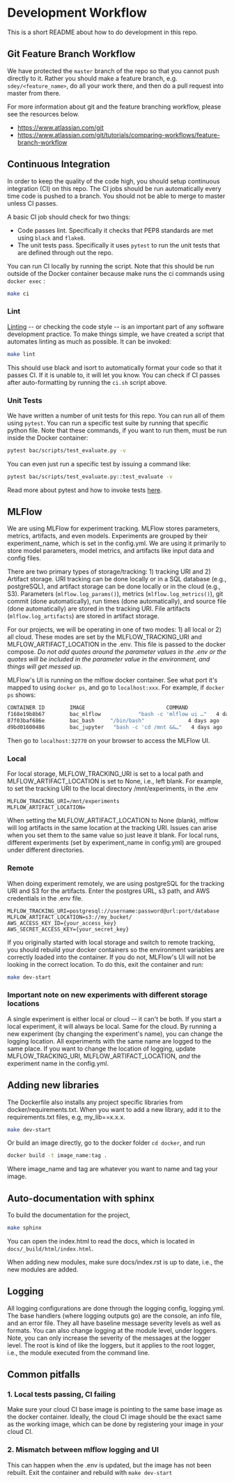 # Development Workflow

This is a short README about how to do development in this repo. 

## Git Feature Branch Workflow

We have protected the `master` branch of the repo so that you cannot push directly to it. Rather you should make a feature branch, e.g. `sdey/<feature_name>`, do all your work there, and then do a pull request into master from there. 

For more information about git and the feature branching workflow, please see the resources below. 

* https://www.atlassian.com/git
* https://www.atlassian.com/git/tutorials/comparing-workflows/feature-branch-workflow

## Continuous Integration

In order to keep the quality of the code high, you should setup continuous integration (CI) on this repo. The CI jobs should be run automatically every time code is pushed to a branch. You should not be able to merge to master unless CI passes. 

A basic CI job should check for two things: 
* Code passes lint.  Specifically it checks that PEP8 standards are met using `black` and `flake8`.
* The unit tests pass.  Specifically it uses `pytest` to run the unit tests that are defined through out the repo. 

You can run CI locally by running the script. Note that this should be run outside of the Docker container because make runs the ci commands using `docker exec` :
```bash
make ci
```

### Lint

[Linting](https://realpython.com/python-code-quality/) -- or checking the code style -- is an important part of any software development practice.  To make things simple, we have created a script that automates linting as much as possible. It can be invoked:
```bash
make lint
```

This should use black and isort to automatically format your code so that it passes CI. If it is unable to, it will let you know. You can check if CI passes after auto-formatting by running the `ci.sh` script above. 

### Unit Tests

We have written a number of unit tests for this repo. You can run all of them using `pytest`.  You can run a specific test suite by running that specific python file.  Note that these commands, if you want to run them, must  be run inside the Docker container:
```bash
pytest bac/scripts/test_evaluate.py -v
```

You can even just run a specific test by issuing a command like: 
```bash
pytest bac/scripts/test_evaluate.py::test_evaluate -v
```

Read more about pytest and how to invoke tests [here](https://docs.pytest.org/en/latest/usage.html). 


## MLFlow

We are using MLFlow for experiment tracking. MLFlow stores parameters, metrics, artifacts, and even models.
Experiments are grouped by their experiment_name, which is set in the config.yml. We are
using it primarily to store model parameters, model metrics, and artifacts like input data and config files.

There are two primary types of storage/tracking: 1) tracking URI and 2) Artifact storage. URI tracking can be done
locally or in a SQL database (e.g., postgreSQL), and artifact storage can be done locally or in the cloud (e.g., S3).
Parameters (`mlflow.log_params()`), metrics (`mlflow.log_metrics()`), git commit (done automatically), run times
(done automatically), and source file (done automatically) are stored in the tracking URI. File artifacts
(`mlflow.log_artifacts`) are stored in artifact storage.

For our projects, we will be operating in one of two modes: 1) all local or 2) all cloud. These modes are set
by the MLFLOW_TRACKING_URI and MLFLOW_ARTIFACT_LOCATION in the .env. This file is passed to
the docker compose. *Do not add quotes around the parameter values in the .env or the quotes will be
included in the parameter value in the environment, and things will get messed up*.

MLFlow's UI is running on the mlflow docker container. See what port it's mapped to using `docker ps`, and go to
`localhost:xxx`. For example, if `docker ps` shows:

```bash
CONTAINER ID        IMAGE                          COMMAND                  CREATED             STATUS              PORTS                       NAMES
f168e19b8b67        bac_mlflow            "bash -c 'mlflow ui …"   4 days ago          Up 3 days           127.0.0.1:32770->5000/tcp   bac_mlflow_<username>
87f03baf686e        bac_bash     "/bin/bash"              4 days ago          Up 4 days           127.0.0.1:32768->8501/tcp   bac_bash_<username>
d9bd01600486        bac_jupyter   "bash -c 'cd /mnt &&…"   4 days ago          Up 3 days           127.0.0.1:32769->8888/tcp   bac_jupyter_<username>
```

Then go to `localhost:32770` on your browser to access the MLFlow UI.

### Local

For local storage, MLFLOW_TRACKING_URI is set to a local path and MLFLOW_ARTIFACT_LOCATION is set to None, i.e., left blank.
For example, to set the tracking URI to the local directory /mnt/experiments, in the .env

```
MLFLOW_TRACKING_URI=/mnt/experiments
MLFLOW_ARTIFACT_LOCATION=
```

When setting the MLFLOW_ARTIFACT_LOCATION to None (blank), mlflow will log artifacts in the same location at the tracking URI.
Issues can arise when you set them to the same value so just leave it blank. For local runs, different experiments
(set by experiment_name in config.yml) are grouped under different directories.

### Remote

When doing experiment remotely, we are using postgreSQL for the tracking URI and S3 for the artifacts.
Enter the postgres URL, s3 path, and AWS credentials in the .env file.

```
MLFLOW_TRACKING_URI=postgresql://username:password@url:port/database
MLFLOW_ARTIFACT_LOCATION=s3://my_bucket/
AWS_ACCESS_KEY_ID={your_access_key}
AWS_SECRET_ACCESS_KEY={your_secret_key}
```

If you originally started with local storage and switch to remote tracking, you should rebuild your docker containers so
the environment variables are correctly loaded into the container. If you do not, MLFlow's UI will not be looking
in the correct location. To do this, exit the container and run:

```bash
make dev-start
```

### Important note on new experiments with different storage locations

A single experiment is either local or cloud -- it can't be both. If you start a local experiment, it will always be local.
Same for the cloud.
By running a new experiment (by changing the experiment's name), you can change the logging location.
All experiments with the same name are logged to the same place. If you want to change the location of logging, update MLFLOW_TRACKING_URI, MLFLOW_ARTIFACT_LOCATION, _and_ the experiment name in the config.yml.

## Adding new libraries

The Dockerfile also installs any project specific libraries from docker/requirements.txt. When you want to add a new library,
add it to the requirements.txt files, e.g, my_lib==x.x.x. 

```bash
make dev-start
```

Or build an image directly, go to the docker folder `cd docker`, and run

```bash
docker build -t image_name:tag .
```

Where image_name and tag are whatever you want to name and tag your image.

## Auto-documentation with sphinx

To build the documentation for the project, 

```bash
make sphinx
```

You can open the index.html to read the docs, which is located in `docs/_build/html/index.html`.

When adding new modules, make sure docs/index.rst is up to date, i.e., the new modules are added.

## Logging

All logging configurations are done through the logging config, logging.yml. The base handlers (where logging outputs go) are the console, an info 
file, and an error file. They all have baseline message severity levels as well as formats. You can also change logging at the
module level, under loggers. Note, you can only increase the severity of the messages at the logger level. The root is kind of like the loggers, but 
it applies to the root logger, i.e., the module executed from the command line.


## Common pitfalls

### 1. Local tests passing, CI failing

Make sure your cloud CI base image is pointing to the same base image as the 
docker container. Ideally, the cloud CI image should be the exact same as the working image, which
can be done by registering your image in your cloud CI.

### 2. Mismatch between mlflow logging and UI

This can happen when the .env is updated, but the image has not been rebuilt.
Exit the container and rebuild with `make dev-start`